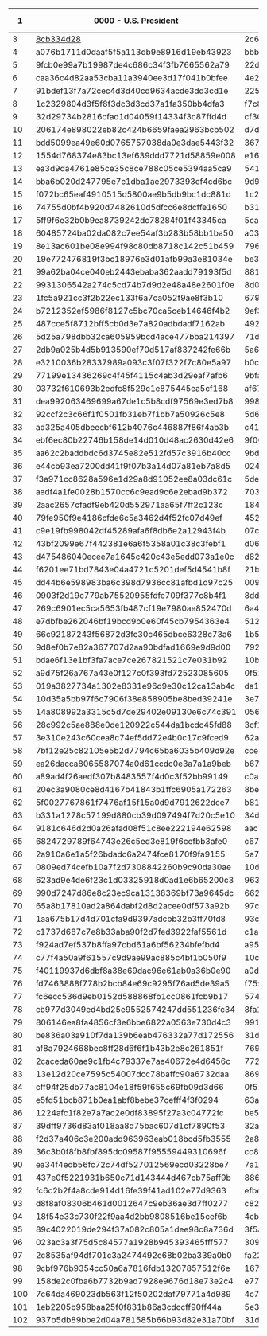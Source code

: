 | 1 | 0000 - U.S. President | 0001 - U.S. Senate | 0002 - Governor | 0003 - County Clerk | 0004 - Question 1 - should the starting time of the annual town meeting be moved to 6:30 PM? |
| --- | --- | --- | --- | --- | --- |
| 3 | [8cb334d28](https://github.com/TrustTheVote-Project/VTP-mock-election.US.14/commit/8cb334d28590cbfde0e1825897e7776b37564168) | 2c62af95112fd3bcaef879359039d57cb5a74f63 | 511e2d6adfcf4dd96f98e5dcdd08aa67a95f66d7 | be1df024257c92686ac113b35b1e0d1ccaa33be6 | d8afc4008f7032fe44a789dd16afb5aa2ddac04c |
| 4 | a076b1711d0daaf5f5a113db9e8916d19eb43923 | bbb105c20d87e6fc05d02d698b5a952054e7698b | 5e0608e06aa3ac109b227944f930779bcb4be486 | a95d8cf214c25d7a782b0b7d3857bf49481a899d | 71ed0892b6a18b5fd91b15c4cf2544646d627e5c |
| 5 | 9fcb0e99a7b19987de4c686c34f3fb7665562a79 | 22d163349d42f7c03c03c88f4b5bb19f88609f17 | de35094ba6577845fdb8b1371ae98571d60226b0 | edfd8758bc5e108ed52f6eabf59c32ad2e736999 | d5d9f06d78139ac1ef529514aa00439427b5a6b5 |
| 6 | caa36c4d82aa53cba11a3940ee3d17f041b0bfee | 4e29106d9d7bf3f9b8df8e5152e4b56f109fd819 | 84f196e27c1fd67edfd31915c5fc392d96db4282 | 6c065412a9fdfba898b9b17f3087a08bc3c6d2df | 64e52d36e30855c2b5b2020bbfb5c89e2310cec8 |
| 7 | 91bdef13f7a72cec4d3d40cd9634acde3dd3cd1e | 225e4732c4ae0f462e22c71928ef6c749072ab4f | 768b31f54029ff4439dc3ac956bda704f1169b8b | c7a42960469f5e498efe91c03d06b328834f947c | a65fac9d93fb89cea68662fa9cddfb88b4b2de5e |
| 8 | 1c2329804d3f5f8f3dc3d3cd37a1fa350bb4dfa3 | f7c8391d2c51709babb009a175cc755283485612 | 83c4521e7395ed24e297509f64a01b16b91f909a | a92290df3318c7ba18dc141d078818b43a287ef8 | f846a9adcfa1ac2e61ae0df0ac1131b96271433b |
| 9 | 32d29734b2816cfad1d04059f14334f3c87ffd4d | cf301091386f7f4c3fdc6f7e91baa8fe238e1e75 | 59231bcf71d7b8bea03e5e7456b11849132bdf70 | 44dbddf23f6055e11b4e3d0d3dd31ffa1569469c | 27a4fec7ccc558b71f5bdc210b2a17d01647003f |
| 10 | 206174e898022eb82c424b6659faea2963bcb502 | d7deecf61b0696dc501e4000f1cfb88d432f8337 | aa913235fec5242b390e702f8695f2777bc049c5 | 6b8f519262d1a090bb20c2575f15d73277d7593b | 7bc7fba227eb8275a5dd5284af6ca73ae347056d |
| 11 | bdd5099ea49e60d0765757038da0e3dae5443f32 | 367bfb5176b09c40dac9f66eafa8ca3f4ab2dc99 | bcaec7d04a3d43ab82a9e1727eda2b9f35773df1 | 4e139fa6e1f380435359fd026e7e14d012c36913 | b970b4224428ce52cffb68754c1900ea07d1c670 |
| 12 | 1554d768374e83bc13ef639ddd7721d58859e008 | e16b6804fb4e02c9244fddd73ecb3d50caa9e99a | 70167c2499bef1744e465967259209209be86902 | db2a9012e71bbd5bfe8dd384c4d178788f156ea8 | 0dd1200b4560134315d935a55b94b5593001841f |
| 13 | ea3d9da4761e85ce35c8ce788c05ce5394aa5ca9 | 54184ffe8a2161d73660ab24b2368704e12e8e3e | b69e58663ad78778406d97ab6653fcd8c171598b | b4dbb2afb9be21ef56a2db0b9d2a6bb0a9210604 | f35571c7ac5f50fec941bea991da1a841f8e7e27 |
| 14 | bba6b020d247795e7c1dba1ae2973393ef4cd6bc | 9d91fa96b1f19409146a7b11716fdd9f244d77fe | 2101eff4624c6fdc229a0a7f3956bfc27f423c7f | 47b18d4c5df95148a63007a65b4a8c9520ce606e | 1eb3f915b49598a1c8bcafb5f56c36623281dbf2 |
| 15 | f072bc65eaf4910515d5800ae9b5db9bc1dc881d | 1c2fd8d08c92be91ff3513b39f474f2c7966fd65 | 53583016488ecc629912253efffd34474ff68d78 | e11363d2b29fc633203b975733208c7180a7ebc3 | 832fe489f1b9c32e921da6f62a258d9b760a4bcc |
| 16 | 74755d0bf4b920d7482610d5dfcc6e8dcffe1650 | b312176043673a64f3588867248056971abb96fb | ea8bac18636d32363a8366528fdc86e168b88298 | 5d9ac28b230c0891a4722c6985d171c3f5b36d82 | fd07e5922779cccff4d6f1a3b2dbc21c42858be9 |
| 17 | 5ff9f6e32b0b9ea8739242dc78284f01f43345ca | 5ca6ee3f9c56cd600ebff13d3fcccf4739acf3c4 | 040419d9c05a45f76cf5a5d05efff884e8cc5eb7 | 7da5e49a49a8d8b501d2f11b2e0fc3e3736dbb95 | 87a91eafafe1ebc3d645d5323bb6e6b0ec0837b5 |
| 18 | 60485724ba02da082c7ee54af3b283b58bb1ba50 | a038362745eb44fc05f4adaadc2521a7eab292d5 | 7462099f408594ea6a5c958f55475b6d28184a58 | 4641007c6d4298c014266ec02f23c2c862b562d9 | 1c36d0d3f0d02dceb78d0a21f527d8178855a1ab |
| 19 | 8e13ac601be08e994f98c80db8718c142c51b459 | 796270f11684f82aaf6f7d6f68fe9d57509ee561 | c14e9175d0ad97d126bc571885bc0b93761aa926 | 98427c87574d8865e2b4ce380418ee482b6bc39a | b2bf4c3130b31e5de09b754705a0134115a059e6 |
| 20 | 19e772476819f3bc18976e3d01afb99a3e81034e | be33175fd870d383400224753b2e24d4d379437e | 25c3dea40d441daabf9f2c38bb20b551b7b9addf | d3ea23c52502ee3b474d29159557280f0ae40677 | 0c03da9a81fd45c77b64885efda730eb0b2dfc92 |
| 21 | 99a62ba04ce040eb2443ebaba362aadd79193f5d | 881e344347a1d4d2dc87cbf6b21657b66074848e | 625ab432de9ba216db0d019d98308f4bb82d507b | c217276edd3138c94208de76449d96560e23962f | 1d73472970b282787cad4313533357a08cc3148e |
| 22 | 9931306542a274c5cd74b7d9d2e48a48e2601f0e | 8d0e9afb9fe44f19f5d2e766cd42806de3f75d43 | 17767740e0c7cc4bf810d95e393718c3660db175 | fadc21797f1260793b178f4ba1a63ab6689d6e29 | 75231a764969cc604397c03790220e7c38600c16 |
| 23 | 1fc5a921cc3f2b22ec133f6a7ca052f9ae8f3b10 | 67985e386dbe4681eda111640f012077fa3420ab | f9c2faf8d2546ebd09c06b6661d3441b27c12010 | 56231e95fd6c663620579a7d7265e702a5960444 | 6ac024e4ac01d69b77a60c045666b7da2871d79a |
| 24 | b7212352ef5986f8127c5bc70ca5ceb14646f4b2 | 9ef3cdb7746f3f5ca7d82ae49eb208f2226dade4 | 71d65bf5a8775ef50567058ef61d1e1c46ac8d29 | 4089164f30496b035ca9ab3e64df913aaa319418 | 6624e1baa6e3e8b00cd4620df2626dc9f2aabaa8 |
| 25 | 487cce5f8712bff5cb0d3e7a820adbdadf7162ab | 49296c7252380536e710e14e9272774973a6b2d1 | d4579fdc7c2501a9b8d90e3e7f4aabde2991b395 | 8f900d7088809040a96e59f82327ed040853cdd6 | ead5b53e371b10a36e7815c59c51f35449d2c77b |
| 26 | 5d25a798dbb32ca605959bcd4ace477bba214397 | 71dbe6e42fde67401d68f523d61599573709d23e | 32eeaff158a955f5f99e6b97210dddcb2e7d2726 | c1ef31c9decf215f4f6e8a1ac63528544f214a11 | 29cc36a424dcc3d025f7e99eca086de6daf3bdd2 |
| 27 | 2db9a025b4d5b913590ef70d517af837242fe66b | 5a6c0e128d0408850b7401fc10e247d771d2dcbd | a9711ae941d843085a05fb0d90674cef9cd7531d | d52c1e5c5c5ee5f51a07dae05ec26df9ad46f127 | 521b79f558ba657c7e63747ba0ad5c1e2010de4e |
| 28 | e3210036b28337989a093c3f07f322f7c80e5a97 | b0cec9d3653645bdac66e3a13dd0fdf78299558b | b80da5b1220d8b3e9477b3d849afb80102d926bb | 7f7a44eb40b19ab8b59ba8b99b385a570b13348c | 518e504b2709b9f90d69e52fe4af37310eefbe7c |
| 29 | 77199e13436269c4f45f4115c4ab3d29eaf7afb6 | 9bfa71d66a37610f6e7c103af0a0ef44960c803e | 08d21b02176ce4e4c361d607721dc251af0ddc34 | 11dac5ec4d3cb0a02adb6c2f65dc7b39cf3a0f42 | 441f49e9f76a280b125607f6623bc29788e8495a |
| 30 | 03732f610693b2edfc8f529c1e875445ea5cf168 | af671d032c71e567e3128f6bd587b8d0622ff520 | 4b2b0f3bc2a0fafd4ecf2a88e592b7ad82d21ece | 815523068f3c31bddbcd806eb0118dff102a3b6f | 233ea1394b1e7c83ee4767b343dff7d9736c0071 |
| 31 | dea992063469699a67de1c5b8cdf97569e3ed7b8 | 9987af3a3df0f589181725ac19febce09c8f23b5 | e83486f567bb8dee1748251008ced40a907946f8 | 210dc3232cc224892165b27891311fe267be6a42 | 3a802e0c01be54893f99d6094dcbb4c296699425 |
| 32 | 92ccf2c3c66f1f0501fb31eb7f1bb7a50926c5e8 | 5d60e4d6b525d46b46d84d787872b821e3116a79 | e3430f98f1d74bcaec3792ef0e3461e01a985d9a | 195fb93cded5e59436e9cc2874174772d58a032f | 9f70f7d09564b2f9747dc4bb39a730cbdc6f00b5 |
| 33 | ad325a405dbeecbf612b4076c446887f86f4ab3b | c41cbca909c0f88cb7bef7df73d26a91089a41d5 | 2d0ea306d669dee70664d9f63eb7a99c3fccdd3e | 0e9884bf3734845a4247d5d8a2f934c4ff66c1a4 | 46306fe47b20124b38a24a16a2c0ea57aa08acc5 |
| 34 | ebf6ec80b22746b158de14d010d48ac2630d42e6 | 9f00e1d596f10f4defc3d9796a40e4216495877a | 3fd079ad5c47c94f58f5b3d7cc9f6c975a286a3f | 61d8d8f51c3f726c262a01ea565ee0b6f6cceb02 | 05e7031e9fbef3d7b48411f2cc7f6a113fa0d6dd |
| 35 | aa62c2baddbdc6d3745e82e512fd57c3916b40cc | 9bdb137b52dd388f147aeaa5355d0c524270ac90 | 30a3ed47b88537dfb0c44fb0882c7cc00bb61471 | 24aee668bc1aa3bc1af30d35610ceda8f23323bb | a02fa078a344790bdb80ee110120070aa300a70a |
| 36 | e44cb93ea7200dd41f9f07b3a14d07a81eb7a8d5 | 024b5e5b630ce9e7a58d371b912b7c0a53c28288 | b89b3a1d6980b1bad68467cebada1fb944e3ae7f | e25c9ffd4fb80c802bf682fa1c444f8a93ea1e76 | e449b835e3cb131535f76a7bde885d5d1c388dbb |
| 37 | f3a971cc8628a596e1d29a8d91052ee8a03dc61c | 5decf8e82c688dc1039f1c5652c8bff24a903377 | 5855e3474d92ad7ef1cd404e5161c164fa8c2df9 | 4e555417df0071ccf574dbc255d15a7a32a54dbd | 8bd1b900c40e0d4ed2d9d65f3244868996aeb239 |
| 38 | aedf4a1fe0028b1570cc6c9ead9c6e2ebad9b372 | 7033e21efd1cfe154080ac6114fd3e3a462bdb70 | e7e90f303439424ddb5c3d5d010729a3c723ea64 | 3a5272ac653dcd85cc0b37b8c8f8b6eed3bc23b7 | bdbbe407a973f246541252991cbdd5cc9a19964d |
| 39 | 2aac2657cfadf9eb420d552971aa65f7ff2c123c | 184ee0bcc0e6c45f022da1e498a8412d3d7a7e97 | cbff9042049cf04f1e3239fd668346d022fdf945 | 000741df9ea253a227016e1b68dbcecd9a61fcf3 | e7f51f8584b43b19f911286bdc21acaab2567301 |
| 40 | 79fe950f9e4186cfde6c5a3462d4f52fc07d49ef | 452276acf0fda596e3aa26c7dc12b029099efb7f | 2c207b6afda00478a1b9e37aa2ed056bb48f8f59 | e76aaba9231640fc4b24b76f949775cee74e4670 | 8116fd5e59689b7fc21053cd6e79f07b50ad0c4f |
| 41 | c9e19fb998042df45289afa6f8db6e2a12943f4b | 07c4893a206466841dcc2f8d3475df877db30b00 | 259c5b80a3d48b76ed2c4535c02781b19259b84b | 7672aec0cd5b6e03b88c6868cd368a56bcd99d29 | a6fd7e4bc2525baf309c39ee3dd28c7d6b5e30a2 |
| 42 | 43bf2099e67f442381e6a6f5358a01c38c3febf1 | d062537babfe741604bb326a46356829f33aa126 | 37e61aa218327234a07f9c5e356c663819fa0330 | 769459f17066dd5307c9a8499e94f4b16fc29a19 | 69713f28ec56c2fc82272ee3c85ffd5340d3c693 |
| 43 | d475486040ecee7a1645c420c43e5edd073a1e0c | d820f6ad9a7b9bf4bf22411724873d6026139f9d | bfa6ea8e28c36e78283c0405a720dde0f292a362 | e5cceca1a4a75666bfa394a599bb824863115d0e | ac5aec1f934dd78888eb28303bac1e6a7d0c1205 |
| 44 | f6201ee71bd7843e04a4721c5201def5d4541b8f | 21b0cdc8ecc8bcc37fe759dbd405b81005a5e99c | 25053f70174052447fcb0075e8c590de0f8dc1b2 | ae33066d58f1b4b22c4a2ad9a929de41211682f9 | a98113eb96d09ae201a45c522aeb7c03cc320980 |
| 45 | dd44b6e598983ba6c398d7936cc81afbd1d97c25 | 00991c31cd575f60fd01c1ec5dd3695a63ba6c6a | 670325ffcd1e1bb476ff38fbce71c4b8f4bbcbd6 | 3b4f95d40b135b3c64a59e43e2d5371ac106c4ce | cc2858db0eb060146946170792b4c25e21fc4bd0 |
| 46 | 0903f2d19c779ab75520955fdfe709f377c8b4f1 | 8dd323c0a30d084277af807179a8c074fce92741 | 28ee10b803cbf18e9eea777a7dd4c1fdb33d34d5 | 0f459a2e5f7b73a88b4e2855ce456e5aec5f68d5 | d7c7d1633e8802d26c5c9affeb4282343a8e278d |
| 47 | 269c6901ec5ca5653fb487cf19e7980ae852470d | 6a407475c72c43568467e94a72fdebb9c63e76c7 | 7db4645160204ccdff8b454b30fe209189b8b36d | c2f8fbb96982156b6b59d758926b95a6c7c7b111 | c920c6757f1e648ddf950b947ef5177d247e12c3 |
| 48 | e7dbfbe262046bf19bcd9b0e60f45cb7954363e4 | 512c307b6b4911b14742187d0f937d584a018231 | a8006d2bcd6867711042913d1288a880a7f4f2ba | bfcc3e3269d14ab5c196fd001c066bbe003d9773 | ad279db47e1c9fcdbf90787897d06a96de2d49dc |
| 49 | 66c92187243f56872d3fc30c465dbce6328c73a6 | 1b561d38e62526c2668d0949c4c5bc1f148ce49a | f56ca68d0a71887e4672cc581ab4c043664ab216 | f62b890028940058ceead6034065b38e29243783 | 6f02c2771b2cecf57aef89a57cd9015f1f89e9da |
| 50 | 9d8ef0b7e82a367707d2aa90bdfad1669e9d9d00 | 79244ab3f099022c4f0e98b4e8dcd1e565a1e902 | 7922b391fe64bf57a0c869c84ad69cba4821c0f9 | 73e8bd9658d7c18691ed250fc644a877fb18648c | 4d7ae77f416514760388e69c3a43dd4e49f88915 |
| 51 | bdae6f13e1bf3fa7ace7ce267821521c7e031b92 | 10bd7d8b17867b9acb47a41df5887bef25b261e1 | fd69fba5829276ee0031c0bd3e78fd9beffda787 | 76e60b2e873b305fe5a74aa7c912458bf1f0df53 | 33f1d676b3fc088b014397711306113634abb4c7 |
| 52 | a9d75f26a767a43e0f127c0f393fd72523085605 | 0f5286c390d1a653879b3c8233d1008ffb8528d2 | cb508289a006dcfa35c3e6709fc0030be042500b | a0e2ec1f429d87ca8500401020ac22a6210cdcaa | b2e68f49a9595434d851d98073d017e7c6765c70 |
| 53 | 019a3827734a1302e8331e96d9e30c12ca13ab4c | da1ed74c78d3326dc3fb8d577ae1f9a2142eb3df | dea339042eed345e076267d76de8bd5a56f44e5f | 06cf929abee38c05fa8bf996624e70027fca8e03 | 23cc827c29e989e8a2d127dc15cf060b27b463ec |
| 54 | 10d35a5bb97f6c7906f38e858905be8bed39241e | 3e793df706cb09639b3e0024126724b601d4eced | cc31d557d112914df1b2ef8bac2787eb84a9ebfd | 10f269d63a74feed0502f3dc60892d02c4826e48 | 41c19d43063623d0389f0379eaa051243fa3da70 |
| 55 | 14a808992a3315c5d7de29402e09130e6c74c391 | 056e4c10f0bc850043cce5660cf292074f4e98af | 178b8a630347044b80b130a00dd3db2fe09d7ed9 | e539a3c72f183e28106a89fc0d807ae1d3d6e8cf | 677152094fd64f96ef751e78eb7359e6eeac4ec7 |
| 56 | 28c992c5ae888e0de120922c544da1bcdc45fd88 | 3cf14b8f363a4738d88bd9ff2c38377f1274be06 | 3a8786b71e76b3f01b0380a300910a431fb3d3d3 | c235c46b5157adc1f2f696fb568f5ec0b7d68ff7 | 946f21257bc19618b2967abfff67f7ce7a16f731 |
| 57 | 3e310e243c60cea8c74ef5dd72e4b0c17c9fced9 | 62adcd41d638baa8e4d9369c3ecf1c3a8ef550eb | 5128654f9ef0cfffe4d4d811430942d822a574ed | 5312781d612dd88b187f44984fcb05631da5052c | d253c5394a6d416a90c6356510e1c7e9b64a1810 |
| 58 | 7bf12e25c82105e5b2d7794c65ba6035b409d92e | cce891dbef420e60e6bddc8fa0dec87e168aec8b | 1f0296ce109305029e89ed6a2e1b31e17bddbbdc | c20def9ba0c9bad127bd19c2c134017671bca79c | 64e8e43fcb951b4981b98cc4fe8c06e1e11353e4 |
| 59 | ea26dacca8065587074a0d61ccdc0e3a7a1a9beb | b67baa25a5681024cd8e62acd18961a747e03ede | 49b07aefe54d463f56a21961b965e6b334728da8 | c171ef8b7871123e99dff424395f533422d77866 | f1ed91e79ac101f7c133e921fbd6c815f26b163a |
| 60 | a89ad4f26aedf307b8483557f4d0c3f52bb99149 | c0a0118bd2016b3dff34894577fa8edb1803aab7 | 48467d60af72cbb5d4d7842cc5a56eb0f148d920 | d2184db0632970f39c7a9378775a9736798cfeb7 | d04e4b8696d0708b1890a773aa130863bd24a1a0 |
| 61 | 20ec3a9080ce8d4167b41843b1ffc6905a172263 | 8bef5f87658c40bbe7dcda814422a59e844b204d | f088442581dfac4332d8633239c0272f83f8ee2a | dacba213d14d28e5fb6dc4c5d8be88d37b6c8166 | 2cbf5011576f0a6dc49817c5619df237726358e0 |
| 62 | 5f0027767861f7476af15f15a0d9d7912622dee7 | b81524e7729f3ee9bb9040f53cd17c64fe3a5d6a | b030f5abe55b952b305568d63860c59aeb9a21b8 | 099833717b4a067a80de3f1ee9fef9c5a44be872 | c24da1c8640e18279733b0a7e37adfc490d1c54c |
| 63 | b331a1278c57199d880cb39d097494f7d20c5e10 | 34d852163416ea392f60e0fdf9178b35ac17f797 | b0f9f95fe737d0f4a1f619797a18dc02642bc7c9 | db2b5c80a8c129354f6e79c22bd0c1f0f0e64776 | 1a63ae35dd768f91b01a7cc2e8460c1efd457241 |
| 64 | 9181c646d2d0a26afad08f51c8ee222194e62598 | aac5c43654abb6e365845283acd9c2574b4827b0 | c32fb8af5013949c5b92c6c9f1394d6516d608da | f373c0f0e1c530f7131eb9bebd00e6eedd1a34c8 | 12b577c07c92f9d5cf6007df61b231b6612ac351 |
| 65 | 6824729789f64743e26c5ed3e819f6cefbb3afe0 | c67ddff3c8ec2e1a5cb9c9a0ca367ed535a543b1 | 815e459ba1a97454ebd280a948608cbe1ff4e10e | 72de6bbc56d17d9bd702db46fb61a7246a0338d4 | e5ab866fb5ac5b251d168c1bbbfec210a6bc51e8 |
| 66 | 2a910a6e1a5f26bdadc6a2474fce8170f9fa9155 | 5a703310db5a2746133d5ddd0170cab605fdc3a3 | 99d105f646395e4247090b0ae79c1d3ea7b12630 | 7d92b35378c64941a3041d8552411b1d05d4ab3b | 5c311304644ca7d13fb60619438b5b1e09182348 |
| 67 | 0809ed74cefb10a7f2d7308842260b9c90da30ae | 10d9ff858353265f33f1d646e4af2dcbbd2a5b95 | 404f9a64d0bdd49a24376f5bf9d402df4645acb6 | 004028d09e64278454e07d006f10a84f83b2ac46 | 00e3b8d6f4a0d3c734ee3a31ff73a69af00dcb0d |
| 68 | 623ad9e4de6f23c1d03325918d0ad1e6b65200c3 | 96398cd172ed77727ccc10bc8777b60ff1c6041e | e7ae21ba353b9638126b3e6150d4add73606c817 | 47fda83a1a32555a06e261825003c4a56a23475c | c4eb90df2db94891570d4ab18fcf0c635ff3cf24 |
| 69 | 990d7247d86e8c23ec9ca13138369bf73a9645dc | 66270ea94d1d2af14dceeacd305fb9c474ac5d18 | bf844ba1a2e505b14550206a376e0d744e809be7 | 6cf0cd96e78c9d1dedf431cb24f20d4f5c818ea7 | 40da95b36227cf21c6e6ee9a2a4977042a515ea2 |
| 70 | 65a8b17810ad2a864dabf2d8d2acee0df573a92b | 97ce4be53bffbb76e15687906acf08ced04bdf54 | a88fc347b40fc77ee3f4fc51fc190ad2de29d26b | 8a53ddc5fb8e15ecb3c700f588dc2d707bf19f3f | 151bc525ee03aa0a96b04ee28de9315506bc3824 |
| 71 | 1aa675b17d4d701cfa9d9397adcbb32b3ff70fd8 | 93caeabaee98ab4ed1a63d63721020afc8b9fbbe | d23a6e9680a1e0839a38cb5b3ccba55c4ffda6c2 | 9621f468c0b3884db178fc1e65d2fa00e28d71fd | 72c239ae4bf958889535ae953fb2132f2c5d4f4b |
| 72 | c1737d687c7e8b33aba90f2d7fed3922faf5561d | c1ab4e1801f1b2e9a509147cba8d1c662a9100ef | 931dee433b848b1701f7bdea7fd13be9b88d0ddd | d91810f15bc370dc6d0f4c0b4e5cdecbcb4dd9d1 | 8374d998dfc22b8f6854157388b24377e887148f |
| 73 | f924ad7ef537b8ffa97cbd61a6bf56234bfefbd4 | a95634873b4f54a4d2278068dc19871a8b658a81 | e3427f63d98cec36f907fb6f9ef77cae662876cc | 47ef90eb6aeba1a34ffc567b5b91a2c4d2c5d638 | 18d0330d405db6188dd16fddc1ab8cfac3b4ea15 |
| 74 | c77f4a50a9f61557c9d9ae99ac885c4bf1b050f9 | 10c6e262691c206fa93c27d618578a2bd4925ee2 | cd88e51c599450deab280bf486c2ab8c4b1f1865 | 1c325e91270d4b179b28a89f57ac5d456383e95d | a8f4d491c56341fcdefb8ab6be7d5650c44382ce |
| 75 | f40119937d6dbf8a38e69dac96e61ab0a36b0e90 | a0dd9eafe15767288808be47c3791833b95b3165 | ec624171c6b3881dcf19c54d214de57d57f779b9 | 65220beb1b03eacb88897133b177583810fc5867 | 78067cdfc3bde890c37e0ffeb97a3e994ee9f7fb |
| 76 | fd7463888f778b2bcb84e69c9295f76ad5de39a5 | f759e8c415ebe614ad42c96580c0978743fa29df | e045182a75bf0e9d5f5b0536964b0cdce0e7e976 | be589767f18b66675846e56df62e70cb211952b2 | 3cfc892457b87fe0d00bcab54e98917607394f5f |
| 77 | fc6ecc536d9eb0152d588868fb1cc0861fcb9b17 | 574511c2628255a2e1bd4e3ef72ac3d517ef2c57 | 4100ff5731c7d98e8c75457723f3217b65155039 | eec9692de6fdd92710e7b8cd462a0194f0634987 | e9864fd1edca4157d6ef8be6ac11a320a0ac3ce7 |
| 78 | cb977d3049ed4bd25e9552574247dd551236fc34 | 8fa1335f703e49c838981018559807c73461e853 | 6e7e74736b27e67a4c5d7926893b317d92519adc | 4a07482dcc4c0776fc50490cb66f64f2fa5eb978 | 4bca10ad22623cd063b0d0a2f1a5190e346258b4 |
| 79 | 806146ea8fa4856cf3e6bbe6822a0563e730d4c3 | 99120a101a07b28c9c8d20021b08b33effe10d3a | 7c4b53d76a477f03ed154e55370d5c2ac10a94cf | 0b6539745616d580da3cd60c613226391411eeda | 3947cc9df97869b54b4b7e67f9abfb2ac11e044b |
| 80 | be836a03a910f7da139b6eab476332a77d172556 | 31d754a2b86e06bd145ea0757f3bfbd2b675109e | bd70321fadd7d38b13fbbac20daa378a7a071986 | c2f1b09b73b315afc72bb41c2f39eb4f820ac7d3 | 987f25d819ee510116647aae056b2752435c1418 |
| 81 | af8a7924668bec8ff28d6f6f1b43b2e8c261851f | 769e1c62d41b8dde936cba1b145716d53a890be6 | 43db66fdddb8fe81e33cf68043fe65077cdf98c2 | 85e498c114c1827510bf6fd717ecfb850be526ab | 72321023799e3e3e3421b3e7ae45886ccd856421 |
| 82 | 2caceda60ae9c1fb4c79337e7ae40672e4d6456c | 7727d9e88717c02e11ba3c434c9ee4b86ce87124 | 0dba886927a129c933bd27b67f8145a9811d804b | cec0d6b925afa08174ab2a1b9de466c3ea208712 | 4ea949d2623f2d77ed6d8064a82b060221a325e9 |
| 83 | 13e12d20ce7595c54007dcc78baffc90a6732daa | 869e08c187ae77b9e9dc093b45db00fd6f0f6e51 | dfab56166cea940d5aa054a14afa0081e290a5fd | ac91a174c42faf1aac166d030795d5796ac2063e | b4a5b09955a8719c66767a31d26afced30c52ff2 |
| 84 | cff94f25db77ac8104e18f59f655c69fb09d3d66 | 0f518a3b6e5af2ef769b644a7766b9492045d830 | ce675d92ebd39c13a17762135b9e13e9502ca636 | aac0eaad447448333fc231b75d3a4d648c730688 | 840e0a094832967f3b82ff202969de4ecbabcbec |
| 85 | e5fd51bcb871b0ea1abf8bebe37cefff4f3f0294 | 63af48025bbe9e4b3d0afb07eb5752003a278f8e | 67593ea1abacd237dc0d9b3189847fa7f8c30ef7 | c5931b9b822ab073e92df93436da84baad65e067 | b3f7420d5fcc43526016e0e4c5d7a9acb9113e1d |
| 86 | 1224afc1f82e7a7ac2e0df83895f27a3c04772fc | be593daa0b8d4b0059a53f709f268d8c9e513d16 | f643c198f1d4fb851baff74d0fcf048b5fc49178 | 2a7aca8b13813f7cfcc821bd5c467b7e03017b8a | 365dafaa0175a93362b25f131321fe8b7af5b155 |
| 87 | 39dff9736d83af018aa8d75bac607d1cf7890f53 | 32a12e9dbfbfffe1774ab7e1da3e08342e1ba9ff | 88b1353b525dc0273ef909b592c53eaf20fda691 | 1467a37f4dc929c5f8abc5971c2978099c4cab50 | 84f31f0ceaa9c4dc116d9e9639f48098d5d684d4 |
| 88 | f2d37a406c3e200add963963eab018bcd5fb3555 | 2a8f345b65736d220ca44cb280925995b75dfb99 | 82d4b8c0c5a0a255994ee175a4ff355e17010dab | 8ab6eef74b5ec62a74ea80acd347c6e28680f6a1 | 4fc18f496087222258c931774352354ebd30e702 |
| 89 | 36c3b0f8fb8fbf895dc09587f95559449310696f | cc882ae18049ff35882ebe9670d27680bf33dfea | 33bf9a90b0c386526db313da9748bb2c77e73e8d | 42e933cf501097156abebea8b8ee04bddd09e9c9 | 5724409ce6b4b9a8da4ac510515ea809965ba368 |
| 90 | ea34f4edb56fc72c74df527012569ecd03228be7 | 7a10a73ddbb1a7bd44f5fb935d66dd9ab06da2f8 | a90c2fd55d4f0cb249d9ec33a3522ae35bce9282 | 85b86f9bd6f28909f4b020b1c8a8d23689f745b3 | bf5215a712f0ccac29bc7901e3f7f914aa928eac |
| 91 | 437e0f5221931b650c71d143444d467cb75aff9b | 886d8fd9479153bd70d795de0da2c1d7f5e33e01 | 89379dc63c37fcc6462533a517a1780596fb63e9 | a9d91ea1ed482b4e5c2f87efb7d7906146c5f0b2 | 16166d2df0c7f566f3f3413bd42ff462f8c8934f |
| 92 | fc6c2b2f4a8cde914d16fe39f41ad102e77d9363 | efbe7591cf11ebedfc705ed40b8ca1f22ccd0450 | feabd5fe096155bb26bcfe9861028968dbef7520 | cb9d8aeaf504d6b322e4d14dac3c22e00591ec9b | 621339dbd01d9b5ca9b55774be76395598da3c4d |
| 93 | d8f8af08306b461d0012647c9eb36ae3d7ff0277 | c82ba03b33f099b10a6764737a5b680909270867 | 7df40ebbef59492c2fe7fc66bf92b5de88294490 | 8beedc8de79b56d41876eb4007fd9a3b66f8e48a | 783e1e028f0404b350d6e9b5638c80cb09ddd118 |
| 94 | 18f54e33c730f22f9aa4d2bb9808516be15cef6b | 4cbaedc3621c4873e5adca69f10205b37cf065ba | b7e4866fa95546aa2280b3970f5a9049c5daa3e7 | b9bf74eb519b7d21aaefd3b99223568ea9e0594d | 1a95421280e59920416de1d2b6e4e3798bd10284 |
| 95 | 89c4022019de294f37a082c805a1dee98c8a736d | 3f5adb2f39a52d77374e57abc6d9f54b6b857395 | 65777d4fbadf3b8dffc1e8858a08545afd9900a4 | b08fa1450203b3f7a4c6a330fdd833b86f775596 | 49dae0bd5c916914bf81514bb3a1008a36c2b0e0 |
| 96 | 023ac3a3f75d5c84577a1928b945393465fff577 | 3099e989cd7c7796d8e6f29d137c0440aef4023e | aac54b148e7f9cee17e613b8ad3e5f7f50bae870 | 66f8830481b01313cd3e74ee6ee9777ee5d019d4 | f247aa67a0db243229f32fbe650e2be67dd054ed |
| 97 | 2c8535af94df701c3a2474492e68b02ba339a0b0 | fa223b78060424cdb115344d7181bee2053958d8 | 9bc57c33142ed1a07e80c4538fb26b9fc379900e | 8d865d879e392d4d370015e4ee4d6529a875287b | 971682ad8aa39e5b7da111b08d399818655a8fed |
| 98 | 9cbf976b9354cc50a6a7816fdb13207857512f6e | 1670ae11910a4d754591eb58505206a49c9d085f | be0ce8b5ce90e06e995e2537221fc49449d2a508 | d8e11b1d1dd15e86e21708b0541e532a572337eb | 711f3eea4168c82c7db6b72f5fde8e5acbd4daf2 |
| 99 | 158de2c0fba6b7732b9ad7928e9676d18e73e2c4 | e775079db238623d143f553fa44392966558d1c9 | 885219213d073817491e8ff450a145fd1a67fe2b | 2b1cbb3d824959856b50ae417701fe0dc18608df | f0964e3180afe5ad6a3effa5a51e189c1a13d59d |
| 100 | 7c64da469023db563f12f50202daf79771a4d989 | 4c79ca2735372e1e43067e57413e3cac6415011c | dee41c44adab8388c457c2b4f8406aa58b5e2bd3 | 967d69738f83133db36e4f18f8917df66fb4d53f | dc86a715bba33b11fb02d45c93eba9e8741c3d40 |
| 101 | 1eb2205b958baa25f0f831b86a3cdccff90ff44a | 5e3add5aa97d5f77f4e895e465dc4219af36ace1 | 32c9c46c70e06d1133ab976184b1f6380e9fb991 | 7030086b98d0946dd3376711e830384c2e421e54 | 6a123bac4bd37b940df9bff1cacd0584bb161789 |
| 102 | 937b5db89bbe2d04a781585b66b93d82e31a70bf | 31dcdafea322a0e291970a6f4dd7d9300fbcc52d | 1a3b48bdbec4f1d1eab4412c96da29d0a78413b6 | fc5f245dcd5986eedcf55ac4a85b6f08adf4a3d6 | 8880ab4fe6a222a50f78349727b5e2bb1acb1427 |
